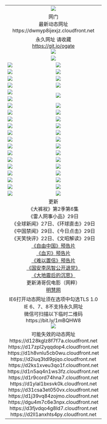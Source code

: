 ﻿<table>
  <tr></tr>
  <tr><td colspan=2 align=center><img src="https://dwmyp8ijexjz.cloudfront.net/Up/oGate.jpg" /></td></tr>
  <tr><td colspan=2 align=center>网门<br>最新动态网址
<br>https://dwmyp8ijexjz.cloudfront.net
    </td>
  </tr>
  <tr>
    <td colspan=2 align=center>永久网址 请收藏<br/><a href="https://git.io/ogate" target="_blank">https://git.io/ogate</a><br/><a href="https://dwmyp8ijexjz.cloudfront.net/Up/0WMGDL2.png" target="_blank"><img src="https://dwmyp8ijexjz.cloudfront.net/Up/0WMGD2.png"/></a></td>
    <!--td align=center>临时网址 微信用<br/><a href="https://bit.ly/1mBQHW8" target="_blank">https://bit.ly/1mBQHW8</a><br/><a href="https://dwmyp8ijexjz.cloudfront.net/Up/0WMGDL3.png" target="_blank"><img src="https://dwmyp8ijexjz.cloudfront.net/Up/0WMGD3.png"/></a></td-->
  </tr>
  <tr>
    <td colspan=2 align=center><a href="https://dwmyp8ijexjz.cloudfront.net/ogUP.aspx?name=0oGate.apk" target="_blank"><img src="https://dwmyp8ijexjz.cloudfront.net/Up/0WMAZ.jpg" /></a></td>
  </tr>
  <tr>
    <td><a href="https://dwmyp8ijexjz.cloudfront.net/ogNice.aspx" target="_blank"><img src="https://dwmyp8ijexjz.cloudfront.net/Up/0WCYY.jpg" /></a></td>
    <td><a href="https://dwmyp8ijexjz.cloudfront.net/onCO.aspx?ob=600%E4%BA%8B%E7%89%A9&op=%E5%A2%9E%E5%88%A0%E6%94%B9&args=WH1~%23%E7%B1%BB%E5%9E%8B6%E6%96%B0%E9%97%BB%7c%23%E7%B1%BB%E5%9E%8B6%E8%AF%84%E8%AE%BA&mode=" target="_blank"><img src="https://dwmyp8ijexjz.cloudfront.net/Up/0WZTT.jpg" /></a></td> 
  </tr>
  <tr>
    <td><a href="https://dwmyp8ijexjz.cloudfront.net/ogDY.aspx" target="_blank"><img src="https://dwmyp8ijexjz.cloudfront.net/Up/0FK.jpg" /></a></td>
    <td><a href="https://dwmyp8ijexjz.cloudfront.net/ogST.aspx" target="_blank"><img src="https://dwmyp8ijexjz.cloudfront.net/Up/0ST.jpg" /></a></td> 
  </tr>
  <tr>
    <!--td rowspan=2><a href="https://dwmyp8ijexjz.cloudfront.net/ogUP.aspx?name=WJ.mp4&count=T:1,480P:1" target="_blank"><img src="https://dwmyp8ijexjz.cloudfront.net/Up/WJ.jpg" /></a></td-->
    <td><a href="https://dwmyp8ijexjz.cloudfront.net/ogUP.aspx?name=11DKC.mp4&count=T:2,2:6,1:16" target="_blank"><img src="https://dwmyp8ijexjz.cloudfront.net/Up/11DKC.jpg" /></a></td> 
    <td><div><a href="https://dwmyp8ijexjz.cloudfront.net/ogUP.aspx?name=LRWS.mp4&count=7B:8,6B:44,5A:10,5B:35,4A:14,4B:19,3A:10,3B:26,2A:16,2B:21,1A:23,1B:29&current=7B:8" target="_blank"><img src="https://dwmyp8ijexjz.cloudfront.net/Up/LRWS.jpg" /></a></td>
   </tr>
  <tr>
    <td><a href="https://dwmyp8ijexjz.cloudfront.net/ogUP.aspx?name=LRSH.mp4&count=W:13,2:10" target="_blank"><img src="https://dwmyp8ijexjz.cloudfront.net/Up/LRSH.jpg" /></a></td>
    <td><a href="https://dwmyp8ijexjz.cloudfront.net/ogUP.aspx?name=BYWXY.mp4" target="_blank"><img src="https://dwmyp8ijexjz.cloudfront.net/Up/BYWXY.jpg" /></a></td>
  </tr>
  <tr>
    <td><a href="https://dwmyp8ijexjz.cloudfront.net/ogUP.aspx?name=JQR.mp4&count=2" target="_blank"><img src="https://dwmyp8ijexjz.cloudfront.net/Up/JQR.jpg" /></a></td>   
    <td rowspan=2><a href="https://dwmyp8ijexjz.cloudfront.net/ogUP.aspx?name=JP.mp4&count=9" target="_blank"><img src="https://dwmyp8ijexjz.cloudfront.net/Up/JP.jpg" /></td>
  </tr>
  <tr>
    <td><a href="https://dwmyp8ijexjz.cloudfront.net/ogUP.aspx?name=WH.mp4" target="_blank"><img src="https://dwmyp8ijexjz.cloudfront.net/Up/WH.jpg" /></a></td>
  </tr>
  <tr>
    <td><a href="https://dwmyp8ijexjz.cloudfront.net/ogUP.aspx?name=SSZJ.mp4&count=SP:6,480P:8" target="_blank"><img src="https://dwmyp8ijexjz.cloudfront.net/Up/SSZJ.jpg" /></a></td>
    <td><a href="https://dwmyp8ijexjz.cloudfront.net/ogUP.aspx?name=ZY.mp4&count=2015:16" target="_blank"><img src="https://dwmyp8ijexjz.cloudfront.net/Up/ZY.jpg" /></a</td>
  </tr>
  <tr>
    <td><a href="https://dwmyp8ijexjz.cloudfront.net/ogUP.aspx?name=XTFY.mp4&count=B:2,A:24" target="_blank"><img src="https://dwmyp8ijexjz.cloudfront.net/Up/XTFY.jpg" /></a></td>
    <td><a href="https://dwmyp8ijexjz.cloudfront.net/ogUP.aspx?name=1XQK.mp4&count=13" target="_blank"><img src="https://dwmyp8ijexjz.cloudfront.net/Up/1XQK.jpg" /></a</td>
  </tr>
  <tr>
    <td><a href="https://dwmyp8ijexjz.cloudfront.net/ogUP.aspx?name=1LYF.mp4&count=2" target="_blank"><img src="https://dwmyp8ijexjz.cloudfront.net/Up/1LYF0.jpg" /></a></td>
    <td><a href="https://dwmyp8ijexjz.cloudfront.net/ogUP.aspx?name=1ZGC.mp4&count=6" target="_blank"><img src="https://dwmyp8ijexjz.cloudfront.net/Up/1ZGC0.jpg" /></a></td>
  </tr>
  <tr>
    <td><a href="https://dwmyp8ijexjz.cloudfront.net/ogUP.aspx?name=1ZKM.mp4&count=3&current=3" target="_blank"><img src="https://dwmyp8ijexjz.cloudfront.net/Up/1ZKM0.jpg" /></a></td>  
    <td><a href="https://dwmyp8ijexjz.cloudfront.net/ogUP.aspx?name=1WWY.mp4&count=6&current=6" target="_blank"><img src="https://dwmyp8ijexjz.cloudfront.net/Up/1WWY0.jpg" /></a></td>
  </tr>
  <tr>
    <td><a href="https://dwmyp8ijexjz.cloudfront.net/ogUP.aspx?name=10JGY.mp4&count=3" target="_blank"><img src="https://dwmyp8ijexjz.cloudfront.net/Up/10JGY0.jpg" /></a></td>
    <td><a href="https://dwmyp8ijexjz.cloudfront.net/ogUP.aspx?name=10CYS.mp4&count=2" target="_blank"><img src="https://dwmyp8ijexjz.cloudfront.net/Up/10CYS0.jpg" /></a></td>
  </tr>
  <tr>
    <td><a href="https://dwmyp8ijexjz.cloudfront.net/ogUP.aspx?name=4SQQ.mp4&count=201602:20,201601:21&current=201602:20" target="_blank"><img src="https://dwmyp8ijexjz.cloudfront.net/Up/4SQQ0.jpg"/></a></td>
    <td><a href="https://dwmyp8ijexjz.cloudfront.net/ogUP.aspx?name=4SHQ.mp4&count=201602:27,201601:28&current=201602:27" target="_blank"><img src="https://dwmyp8ijexjz.cloudfront.net/Up/4SHQ0.jpg"/></a></td>
  </tr>
  <tr>
    <td><a href="https://dwmyp8ijexjz.cloudfront.net/ogUP.aspx?name=4SZG.mp4&count=201602:21,201601:23&current=201602:21" target="_blank"><img src="https://dwmyp8ijexjz.cloudfront.net/Up/4SZG0.jpg"/></a></td>
    <td><a href="https://dwmyp8ijexjz.cloudfront.net/ogUP.aspx?name=4SDJ.mp4&count=201602A:24,201602B:7,201601A:48,201601B:6&current=201602A:24" target="_blank"><img src="https://dwmyp8ijexjz.cloudfront.net/Up/4SDJ0.jpg"/></a></td>
  </tr>
  <tr>
    <td><a href="https://dwmyp8ijexjz.cloudfront.net/ogUP.aspx?name=4CTX.mp4&count=201602:3,201601:4&current=201602:3" target="_blank"><img src="https://dwmyp8ijexjz.cloudfront.net/Up/4CTX0.jpg"/></a></td>
    <td><a href="https://dwmyp8ijexjz.cloudfront.net/ogUP.aspx?name=4CWZ.mp4&count=201602:4,201601:4&current=201602:4" target="_blank"><img src="https://dwmyp8ijexjz.cloudfront.net/Up/4CWZ0.jpg"/></a></td>
  </tr>
  <tr>
    <td><a href="https://dwmyp8ijexjz.cloudfront.net/onUP.aspx?name=https://dwsfx5awq5vcc.cloudfront.net/" target="_blank"><img src="https://dwmyp8ijexjz.cloudfront.net/Up/0DTW.jpg"/></a></td>
    <td><a href="https://dwmyp8ijexjz.cloudfront.net/onUP.aspx?name=https://d240ns8up8earz.cloudfront.net/acenter/" target="_blank"><img src="https://dwmyp8ijexjz.cloudfront.net/Up/0TDW.jpg" /></a></td>
  </tr>
  <tr>
    <td><a href="https://dwmyp8ijexjz.cloudfront.net/onUP.aspx?name=https://d4508d6vomz2p.cloudfront.net/gb/nsc413.htm" target="_blank"><img src="https://dwmyp8ijexjz.cloudfront.net/Up/0DJY.jpg" /></a></td>
    <td><a href="https://dwmyp8ijexjz.cloudfront.net/onUP.aspx?name=https://d3bxwq7vzudb5l.cloudfront.net/xtr/gb/prog204.html" target="_blank"><img src="https://dwmyp8ijexjz.cloudfront.net/Up/0XTR.jpg" /></a></td>
  </tr>
  <tr>
    <td><a href="https://dwmyp8ijexjz.cloudfront.net/onUP.aspx?name=https://d3aj00iefsmfgc.cloudfront.net/" target="_blank"><img src="https://dwmyp8ijexjz.cloudfront.net/Up/0MHW.jpg" /></a></td>
    <td><a href="https://dwmyp8ijexjz.cloudfront.net/onUP.aspx?name=https://d1lcj91uv80klr.cloudfront.net/" target="_blank"><img src="https://dwmyp8ijexjz.cloudfront.net/Up/0ZJW.jpg" /></a></td>
  </tr>
  <tr>
    <td><a href="https://dwmyp8ijexjz.cloudfront.net/ogUP.aspx?name=0FG.zip" target="_blank"><img src="https://dwmyp8ijexjz.cloudfront.net/Up/0FG.jpg" /></a></td>
    <td><a href="https://dwmyp8ijexjz.cloudfront.net/ogUP.aspx?name=0FGA.apk" target="_blank"><img src="https://dwmyp8ijexjz.cloudfront.net/Up/0FGA.jpg" /></a></td>
  </tr>
  <tr>
    <td><a href="https://dwmyp8ijexjz.cloudfront.net/ogUP.aspx?name=0U.zip" target="_blank"><img src="https://dwmyp8ijexjz.cloudfront.net/Up/0U.jpg" /></a></td>
    <td><a href="https://dwmyp8ijexjz.cloudfront.net/ogUP.aspx?name=0UA.apk" target="_blank"><img src="https://dwmyp8ijexjz.cloudfront.net/Up/0UA.jpg" /></a></td>
  </tr>
  <tr>
    <td><a href="https://dwmyp8ijexjz.cloudfront.net/ogUP.aspx?name=0iPPOTV.zip" target="_blank"><img src="https://dwmyp8ijexjz.cloudfront.net/Up/0iPPOTV.jpg" /></a></td>
    <td><a href="https://dwmyp8ijexjz.cloudfront.net/ogUP.aspx?name=0iNTD.apk" target="_blank"><img src="https://dwmyp8ijexjz.cloudfront.net/Up/0iNTD.jpg" /></a></td>
  </tr>
  <tr>
    <td colspan=2 align=center>更新<br>
      《大裤衩》第2季第6集<br>
      《雷人网事小品》29日<br>
      《全球新闻》27日、《环球直击》29日<br>
      《中国禁闻》29日、《今日点击》29日<br>
      《天笑快评》22日、《文昭解读》29日<br>
      <a href="https://dwmyp8ijexjz.cloudfront.net/ogUP.aspx?name=11ZYZG0.mp4" target="_blank">《自由中国》预告片</a><br>
      <a href="https://dwmyp8ijexjz.cloudfront.net/ogUP.aspx?name=11XR.mp4" target="_blank">《血刃》预告片</a><br>
      <a href="https://dwmyp8ijexjz.cloudfront.net/ogUP.aspx?name=11NYZX.mp4&count=2" target="_blank">《难以置信》预告片</a><br>
      <a href="https://dwmyp8ijexjz.cloudfront.net/ogUP.aspx?name=4LFZ.mp4" target="_blank">《国安李凤智公开退党》</a><br>
      <a href="https://dwmyp8ijexjz.cloudfront.net/ogUP.aspx?name=4DDZHDCS.mp4" target="_blank">《大地震后的沉思》</a><br>
      更新涛哥侃电影（网粹）<br>
      <a href="https://dwmyp8ijexjz.cloudfront.net/onUP.aspx?name=https://www.minghui.org/" target="_blank">明慧网</a></td>
    </td>
  </tr>
  <tr>
    <td colspan=2 align=center>IE6打开动态网址须在选项中勾选TLS 1.0<br/>IE 6、7、8不支持永久网址<br/>
      微信可扫描以下临时二维码<br/>https://bit.ly/1mBQHW8<br/><a href="https://dwmyp8ijexjz.cloudfront.net/Up/0WMGDL3.png" target="_blank"><img src="https://dwmyp8ijexjz.cloudfront.net/Up/0WMGD3.png"/></a><br>
  </tr>
  <tr>
    <td colspan=2 align=center>可能失效的动态网址
<br>https://d128kglz8f7f7a.cloudfront.net
<br>https://d17zpl2yqqdop4.cloudfront.net
<br>https://d1h8vnlu5cb0wu.cloudfront.net
<br>https://d2iuq3tdl9pjqo.cloudfront.net
<br>https://d2ks1xveu3qo1f.cloudfront.net
<br>https://d1n5aq4n1ws3fz.cloudfront.net
<br>https://d1r9cord74hna7.cloudfront.net
<br>https://d1ylal1bxsvk0k.cloudfront.net
<br>https://d31csa3et050vx.cloudfront.net
<br>https://d1j39vq84zojmo.cloudfront.net
<br>https://dgu4m7c6e3npx.cloudfront.net
<br>https://d3fjvdqo4g8ld7.cloudfront.net
<br>https://d2ll1anxhts4py.cloudfront.net
    </td>
  </tr>
</table>
